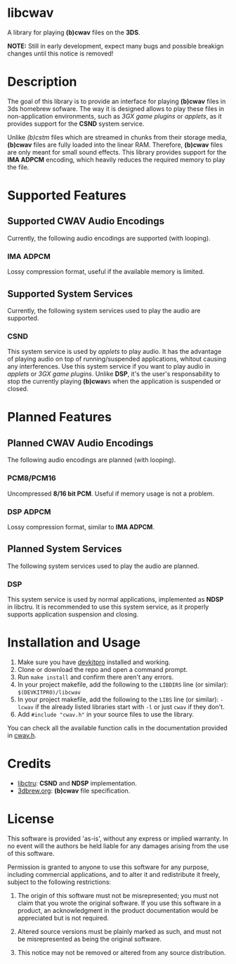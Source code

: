 # libcwav
A library for playing **(b)cwav** files on the **3DS**.

**NOTE:** Still in early development, expect many bugs and possible breakign changes until this notice is removed!

# Description
The goal of this library is to provide an interface for playing **(b)cwav** files in 3ds homebrew sofware. The way it is designed allows to play these files in non-application environments, such as *3GX game plugins* or *applets*, as it provides support for the **CSND** system service.

Unlike *(b)cstm* files which are streamed in chunks from their storage media, **(b)cwav** files are fully loaded into the linear RAM. Therefore, **(b)cwav** files are only meant for small sound effects. This library provides support for the **IMA ADPCM** encoding, which heavily reduces the required memory to play the file. 

# Supported Features
## Supported CWAV Audio Encodings
Currently, the following audio encodings are supported (with looping).

### IMA ADPCM
Lossy compression format, useful if the available memory is limited.

## Supported System Services
Currently, the following system services used to play the audio are supported.

### CSND
This system service is used by *applets* to play audio. It has the advantage of playing audio on top of running/suspended applications, whitout causing any interferences.
Use this system service if you want to play audio in *applets* or *3GX game plugins*. Unlike **DSP**, it's the user's responsability to stop the currently playing **(b)cwav**s when the application is suspended or closed.

# Planned Features
## Planned CWAV Audio Encodings
The following audio encodings are planned (with looping).

### PCM8/PCM16
Uncompressed **8/16 bit PCM**. Useful if memory usage is not a problem.

### DSP ADPCM
Lossy compression format, similar to **IMA ADPCM**.

## Planned System Services
The following system services used to play the audio are planned.

### DSP
This system service is used by normal applications, implemented as **NDSP** in libctru. It is recommended to use this system service, as it properly supports application suspension and closing.

# Installation and Usage
1. Make sure you have [devkitpro](https://devkitpro.org/wiki/Getting_Started) installed and working.
2. Clone or download the repo and open a command prompt.
3. Run `make install` and confirm there aren't any errors.
4. In your project makefile, add the following to the `LIBDIRS` line (or similar): `$(DEVKITPRO)/libcwav`
5. In your project makefile, add the following to the `LIBS` line (or similar): `-lcwav` if the already listed libraries start with `-l` or just `cwav` if they don't.
6. Add `#include "cwav.h"` in your source files to use the library.

You can check all the available function calls in the documentation provided in [cwav.h](include/cwav.h).

# Credits
- [libctru](https://github.com/devkitPro/libctru): **CSND** and **NDSP** implementation.
- [3dbrew.org](https://www.3dbrew.org/wiki/BCWAV): **(b)cwav** file specification.

# License
This software is provided 'as-is', without any express or implied warranty. In
no event will the authors be held liable for any damages arising from the use of
this software.

Permission is granted to anyone to use this software for any purpose, including
commercial applications, and to alter it and redistribute it freely, subject to
the following restrictions:

1.  The origin of this software must not be misrepresented; you must not claim
    that you wrote the original software. If you use this software in a product,
    an acknowledgment in the product documentation would be appreciated but is
    not required.

2.  Altered source versions must be plainly marked as such, and must not be
    misrepresented as being the original software.

3.  This notice may not be removed or altered from any source distribution.
